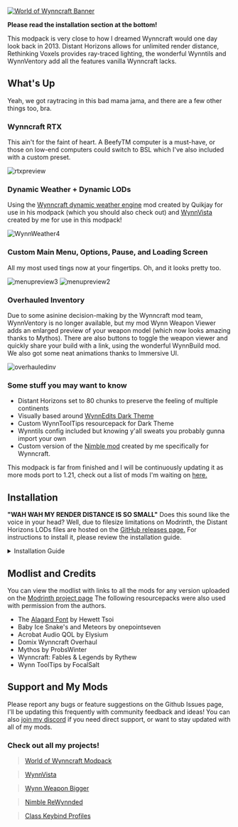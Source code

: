[![World of Wynncraft Banner][1]][2]

[1]: https://github.com/user-attachments/assets/f984d7eb-7981-4470-bb45-9429ba1deea1
[2]:  https://modrinth.com/modpack/world-of-wynncraft "Redirect to Modrinth Page"


**Please read the installation section at the bottom!**

This modpack is very close to how I dreamed Wynncraft would one day look back in 2013. Distant Horizons allows for unlimited render distance, Rethinking Voxels provides ray-traced lighting, the wonderful Wynntils and WynnVentory add all the features vanilla Wynncraft lacks.

## What's Up

Yeah, we got raytracing in this bad mama jama, and there are a few other things too, bra.
 
### Wynncraft RTX

This ain't for the faint of heart. A BeefyTM computer is a must-have, or those on low-end computers could switch to BSL which I've also included with a custom preset.


 ![rtxpreview](https://github.com/user-attachments/assets/4c1e6f68-7bbe-4dd3-82d6-a488838417be)

### Dynamic Weather + Dynamic LODs

Using the [Wynncraft dynamic weather engine](https://modrinth.com/mod/wynncraft-dynamic-weather) mod created by Quikjay for use in his modpack (which you should also check out) and [WynnVista](https://github.com/bob10234/WynnVista) created by me for use in this modpack!

![WynnWeather4](https://github.com/user-attachments/assets/ab469bc7-1b67-4001-87b4-7a564c8ca17d)


### Custom Main Menu, Options, Pause, and Loading Screen

All my most used tings now at your fingertips. Oh, and it looks pretty too.

![menupreview3](https://github.com/user-attachments/assets/94c11140-ea9c-48e9-8e68-4d6463965333)
![menupreview2](https://github.com/user-attachments/assets/f98af648-02c9-4949-b7fc-969050618ed6)


### Overhauled Inventory

Due to some asinine decision-making by the Wynncraft mod team, WynnVentory is no longer available, but my mod Wynn Weapon Viewer adds an enlarged preview of your weapon model (which now looks amazing thanks to Mythos). There are also buttons to toggle the weapon viewer and quickly share your build with a link, using the wonderful WynnBuild mod. We also got some neat animations thanks to Immersive UI.

![overhauledinv](https://github.com/user-attachments/assets/5d51e587-7f7f-4255-b923-cb8ecc9d9534)


### Some stuff you may want to know

- Distant Horizons set to 80 chunks to preserve the feeling of multiple continents
- Visually based around [WynnEdits Dark Theme](https://modrinth.com/resourcepack/wynnedits-dark-theme)
- Custom WynnToolTips resourcepack for Dark Theme
- Wynntils config included but knowing y'all sweats you probably gunna import your own
- Custom version of the [Nimble mod](https://modrinth.com/mod/nimble-rewynnded) created by me specifically for Wynncraft.

This modpack is far from finished and I will be continuously updating it as more mods port to 1.21, check out a list of mods I'm waiting on [here.](https://modrinth.com/collection/gs97WiAb)

## Installation

**"WAH WAH MY RENDER DISTANCE IS SO SMALL"** Does this sound like the voice in your head? Well, due to filesize limitations on Modrinth, the Distant Horizons LODs files are hosted on the [GitHub releases page.](https://github.com/bob10234/World-of-Wynncraft/releases/tag/v0.2) For instructions to install it, please review the installation guide.

<details>
<summary>Installation Guide</summary>

# Method 1: Modrinth/Prism/ATLauncher download
There are two ways to download the modpack, although it may seem ironic downloading Manually (Method 2) is easier in my opinion

## Modrinth hosted download
1. Download the [Modrinth App](https://modrinth.com/app) or your preferred modpack launcher and sign in with your Microsoft/Minecraft account.
2. Press the Browse button and search for "World of Wynncraft"
3. Install the modpack.
4. Navigate to the modpack's [GitHub Releases](https://github.com/DrBiznes/World-of-Wynncraft/releases/tag/v0.2) page.
5. Download the file "Distant_Horizons_server_data.zip". This allows you to stop crying and start smiling.
6. Navigate to the Modrinth App's Library panel, and select World of Wynncraft then click the Folder button next to Play to open the modpacks folder.
7. Drag the Zip file you downloaded into the modpack folder.
8. Right-click on the Zip file and hit Extract All. After it's done make sure there is a folder named "Distant_Horizons_server_data" in your modpack folder.
9. Delete the Zip file.

# Method 2: Manual Installation

## Github hosted download
1. Navigate to the modpack's [GitHub Releases](https://github.com/bob10234/World-of-Wynncraft/releases) page.
2. Download the file titled World.of.Wynncraft.0.X.mrpack It should be around 1.3 Gigabytes.
1. Download the [Modrinth App](https://modrinth.com/app) or your preferred modpack launcher and sign in with your Microsoft/Minecraft account.
2. Add an instance, in the Modrinth app use the plus button on the bottom left. For other launchers, I got no clue sorry!!
3. Select From File and drag the .mrpack file you just downloaded onto the window.
4. This version comes with the Distant Horizons LODs pre-installed.

# Addons: Voices of Wynn (Optional)
1. You wanna hear the Seaskipper yappin at you, I understand.
2. If you are interested, [download the latest version](https://www.curseforge.com/minecraft/mc-mods/voices-of-wynn/files) and place the .jar in the mods folder inside the modpack folder.

# Configurations
1. Wynncraft Settings:
If you are using my Wynntils config and not importing your own, I recommend typing the following commands once you join a world.
```
/toggle beacon
```
```
/toggle queststartbeacon
```

2. Keybinds and Video Settings:
I recommend you change what buttons cast each spell in the Wynncraft Spell Caster section in the Keybinds menu. You can also setup your own keybind profiles for each class in the Class Keybind Profiles Mod Menu settings page.
I've set the render distance at 12 chunks with DH at 80 chunks, the shader pack is tuned for this specifically so you might need to mess with shader pack settings if you edit the video settings.
The modpack is best played in fullscreen, but it can be played in windowed mode as long as you make the window large enough to accommodate the custom menus.


</details>


## Modlist and Credits
You can view the modlist with links to all the mods for any version uploaded on the [Modrinth project page](https://modrinth.com/modpack/world-of-wynncraft/versions) The following resourcepacks were also used with permission from the authors.
- The [Alagard Font](https://www.dafont.com/alagard.font) by Hewett Tsoi
- Baby Ice Snake's and Meteors by onepointseven
- Acrobat Audio QOL by Elysium
- Domix Wynncraft Overhaul
- Mythos by ProbsWinter
- Wynncraft: Fables & Legends by Rythew
- Wynn ToolTips by FocalSalt


## Support and My Mods
Please report any bugs or feature suggestions on the Github Issues page, I'll be updating this frequently with community feedback and ideas! You can also [join my discord](https://discord.gg/jqFF64rXZZ) if you need direct support, or want to stay updated with all of my mods.
### Check out all my projects!
>   [World of Wynncraft Modpack](https://modrinth.com/modpack/world-of-wynncraft)

>   [WynnVista](https://modrinth.com/mod/wynnvista)

>   [Wynn Weapon Bigger](https://modrinth.com/mod/wynnweaponbigger)

>   [Nimble ReWynnded](https://modrinth.com/mod/nimble-rewynnded)

>   [Class Keybind Profiles](https://modrinth.com/mod/class-keybind-profiles)


